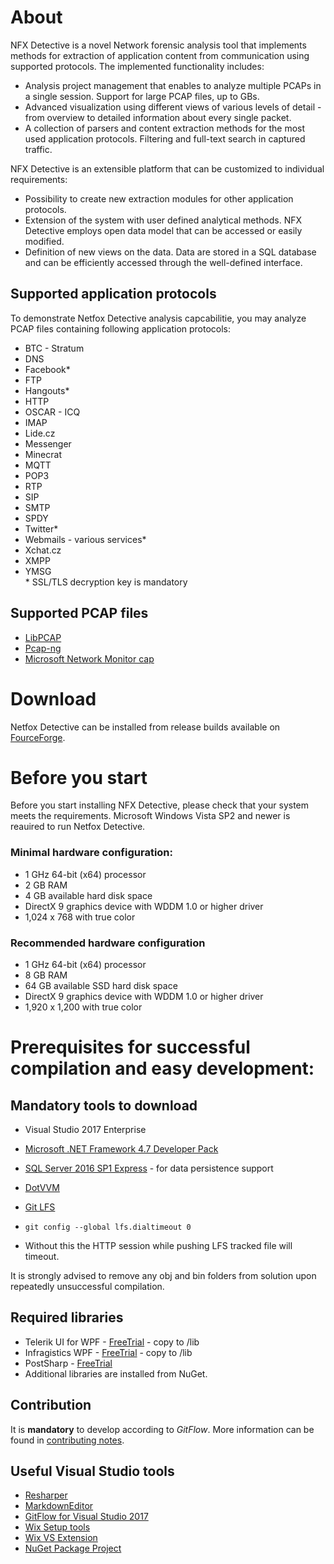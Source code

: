 # About
NFX Detective is a novel Network forensic analysis tool that implements methods for extraction of application content from communication using supported protocols. The implemented functionality includes:
 * Analysis project management that enables to analyze multiple PCAPs in a single session. Support for large PCAP files, up to GBs.
 * Advanced visualization using different views of various levels of detail - from overview to detailed information about every single packet.
 * A collection of parsers and content extraction methods for the most used application protocols.
Filtering and full-text search in captured traffic.

NFX Detective is an extensible platform that can be customized to individual requirements:
 * Possibility to create new extraction modules for other application protocols.
 * Extension of the system with user defined analytical methods. NFX Detective employs open data model that can be accessed or easily modified.
 * Definition of new views on the data. Data are stored in a SQL database and can be efficiently accessed through the well-defined interface.
 
## Supported application protocols
To demonstrate Netfox Detective analysis capcabilitie, you may analyze PCAP files containing following application protocols:
 * BTC - Stratum
 * DNS
 * Facebook*
 * FTP
 * Hangouts*
 * HTTP
 * OSCAR - ICQ
 * IMAP
 * Lide.cz
 * Messenger
 * Minecrat
 * MQTT
 * POP3
 * RTP
 * SIP
 * SMTP
 * SPDY
 * Twitter*
 * Webmails - various services*
 * Xchat.cz  
 * XMPP
 * YMSG  
 \* SSL/TLS decryption key is mandatory

## Supported PCAP files
* [LibPCAP](https://wiki.wireshark.org/Development/LibpcapFileFormat)
* [Pcap-ng](https://wiki.wireshark.org/Development/PcapNg)
* [Microsoft Network Monitor cap](https://en.wikipedia.org/wiki/Microsoft_Network_Monitor)

# Download

Netfox Detective can be installed from release builds available on [FourceForge](https://sourceforge.net/projects/netfox-detective/).

# Before you start
Before you start installing NFX Detective, please check that your system meets the requirements. Microsoft Windows Vista SP2 and newer is reauired to run Netfox Detective.
### Minimal hardware configuration:
 * 1 GHz 64-bit (x64) processor
 * 2 GB RAM
 * 4 GB available hard disk space
 * DirectX 9 graphics device with WDDM 1.0 or higher driver
 * 1,024 x 768 with true color
### Recommended hardware configuration
 * 1 GHz 64-bit (x64) processor
 * 8 GB RAM
 * 64 GB available SSD hard disk space
 * DirectX 9 graphics device with WDDM 1.0 or higher driver
 * 1,920 x 1,200 with true color

# Prerequisites for successful compilation and easy development: #

## Mandatory tools to download
* Visual Studio 2017 Enterprise
* [Microsoft .NET Framework 4.7 Developer Pack](https://www.microsoft.com/en-us/download/details.aspx?id=55168)
* [SQL Server 2016 SP1 Express](https://www.microsoft.com/en-us/sql-server/sql-server-downloads) - for data persistence support
* [DotVVM](https://www.dotvvm.com/install)

* [Git LFS](https://git-lfs.github.com/)
 * `git config --global lfs.dialtimeout 0`
 * Without this the HTTP session while pushing LFS tracked file will timeout.

It is strongly advised to remove any obj and bin folders from solution upon repeatedly unsuccessful compilation.

## Required libraries
* Telerik UI for WPF - [FreeTrial](http://www.telerik.com/products/wpf/overview.aspx) - copy to /lib
* Infragistics WPF - [FreeTrial](https://www.infragistics.com/free-downloads) - copy to /lib
* PostSharp - [FreeTrial](https://www.postsharp.net/download)
* Additional libraries are installed from NuGet.

## Contribution
It is **mandatory** to develop according to *GitFlow*. More information can be found in [contributing notes](/docs/CONTRIBUTING.md).

## Useful Visual Studio tools
* [Resharper](https://www.jetbrains.com/resharper/download/)
* [MarkdownEditor](https://marketplace.visualstudio.com/items?itemName=MadsKristensen.MarkdownEditor)
* [GitFlow for Visual Studio 2017](https://marketplace.visualstudio.com/items?itemName=vs-publisher-57624.GitFlowforVisualStudio2017)
* [Wix Setup tools](https://wix.codeplex.com/releases/view/624906)
* [Wix VS Extension](https://marketplace.visualstudio.com/items?itemName=RobMensching.WixToolsetVisualStudio2017Extension)
* [NuGet Package Project](https://marketplace.visualstudio.com/items?itemName=NuProjTeam.NuGetPackageProject)
